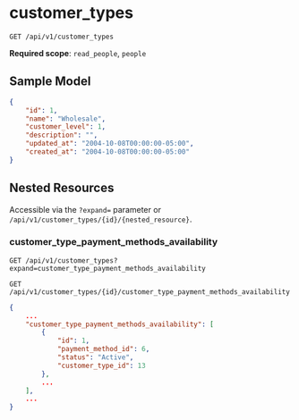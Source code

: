customer_types
==============

```shell
GET /api/v1/customer_types
```

**Required scope**: `read_people`, `people`

Sample Model
------------

```json
{
	"id": 1,
	"name": "Wholesale",
	"customer_level": 1,
	"description": "",
	"updated_at": "2004-10-08T00:00:00-05:00",
	"created_at": "2004-10-08T00:00:00-05:00"
}
```

Nested Resources
----------------

Accessible via the `?expand=` parameter or `/api/v1/customer_types/{id}/{nested_resource}`.

### customer_type_payment_methods_availability

```shell
GET /api/v1/customer_types?expand=customer_type_payment_methods_availability
```

```shell
GET /api/v1/customer_types/{id}/customer_type_payment_methods_availability
```

```json
{
	...
	"customer_type_payment_methods_availability": [
		{
			"id": 1,
            "payment_method_id": 6,
            "status": "Active",
            "customer_type_id": 13
		},
		...
	],
	...
}
```